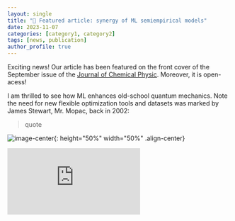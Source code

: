 ```yaml
---
layout: single
title: "📢 Featured article: synergy of ML semiempirical models"
date: 2023-11-07
categories: [category1, category2]
tags: [news, publication]
author_profile: true
---
```



Exciting news! Our article has been featured on the front cover of the September issue of the [Journal of Chemical Physic](https://pubs.aip.org/aip/jcp/article-split/159/11/110901/2911476/Synergy-of-semiempirical-models-and-machine). Moreover, it is open-acess! 

I am thrilled to see how ML enhances old-school quantum mechanics. Note the need for new flexible optimization tools and datasets was marked by James Stewart, Mr. Mopac, back in 2002:
> quote

![image-center](https://aipp.silverchair-cdn.com/aipp/content_public/journal/jcp/issue/159/11/2/jcp.2023.159.issue-11.largecover.jpeg?Expires=1702411324&Signature=3vpixDcobC8sPgQYHEfG8COtoLTShmhIl1CMxblRgUA4FonHU-94hhjVOE7K6h-krW6mzNL9wpBspMdhQ6h74sLsnGLajdeAs0lV6V5UuR9BHh8Puy9RY8LmPS9JZDMWbUfYPqD9ePjQDtN9EdlVvkUXf1wdJM7CMr8RcHKeEDyL5ha7X1EZ1LHrbS8-D0hqMB3LVt6w5mx8gvBKwzzsfqyr2wK9-lXD7NOE7RQtyB5DMtF0jtbFY8BDGQOGNLCQFled24dtsFHGNH7JXk7wXVbS-6Yamyanf3VsBeu8~UBS5ngKtOsxIrvg8P258vWuXfhQnAPHccA4PSXWs8vRXA__&Key-Pair-Id=APKAIE5G5CRDK6RD3PGA){: height="50%" width="50%" .align-center}



  <iframe src="https://watermark.silverchair.com/110901_1_5.0151833.pdf?token=AQECAHi208BE49Ooan9kkhW_Ercy7Dm3ZL_9Cf3qfKAc485ysgAAAzMwggMvBgkqhkiG9w0BBwagggMgMIIDHAIBADCCAxUGCSqGSIb3DQEHATAeBglghkgBZQMEAS4wEQQM3tQFd6TtRrWRsaaiAgEQgIIC5px9b7a_4DXkfa9xV70S02cmR613epkWQJqCEERRp8JnHFI8Jwfit8HDxsINXB4kaDUhKYWlpZHfMQNLAe9DOQq7DK2P5XvsqSJ0CirHt_t02EZG4QxJXHF8kVMrSW4EF_n20k3caAcP9Q8gRG0HlhQL3eZv0zzVLEp2GAwkxMj0f3IaEjXV5k-wNToCtpL9c2s68THbewilDrdCNMBk6yynzBubiMFJiMA0YUSVqRePi9iBcLQg08JOVXYr58ZtB8MUZRCnev_PuKIpm9Hysmu3MxhYaiIcqO8PMjDDTtw_fEOiX45DOKIAHmcS6Gi7mqKoGL3SfCaDu05HrddQn2eh30jcn_5mHnk-FunIdmcpK9AGncJZDAPgt_6X6vUvCjn_6PfzgAXiJE2loDW9LiM0_El6T9UyZzUsyC25gljFhnP_5GA3FteC23hpxQNRdXSpj9SRfGEwutcQNpewwNfMzEB4Fg7M5jaZhxCYMu4wCGUfytL5dpucvILfXpBmKOAd51wlAI6LGT4x9DSuOSkFhCmSVoUv3qC2yS3g0TPRlICEK_8WvPAZ263IY0CqdEU5looTSffM2TOALKWaOuNlhSNQ7jQJUz_7vFiuDMqIqSitj0zpQKxXbMI_eixqSkvcNq5h4oG8SraVyQ5wCd9fIg3C7e9ER9zCITqyxWXU1WSCArnNbIv58AYD8PZQYrby1MAfMYA5csecT7yq-pFTfOdMbzaqkmN8bJfaJSlqaBLcfdV7oYqJQm5i8YiqSKFkluALLDQ_PeQAi0ebJ3SnjEQu0Zm_rYmdjfK-I09MQH9aKh7ZxJU2GALpIhZCFAJq2n4IL4ZYcsmwAzUbI1GrkNWuslav1iP5qNuZCUzVZAxOkJVqlZgw0-iKNsJfTm5w7IyoPmUOnc7Ijr82Vw8fYdazHAayy4EsFxzWztkJs3oS30gi5DhFy9LpkHxrFmU9o5vOio3wNVmEhLzayH4hE9hhPOU" frameborder="0"><iframe>


